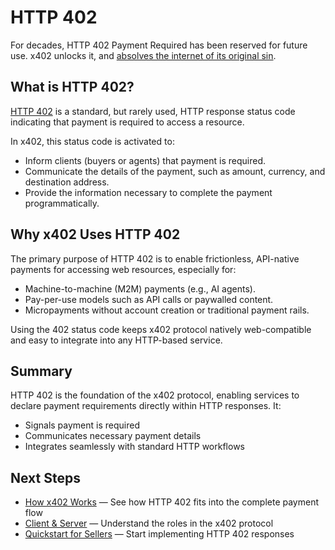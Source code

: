 # HTTP 402

For decades, HTTP 402 Payment Required has been reserved for future use. x402 unlocks it, and [absolves the internet of its original sin](https://economyofbits.substack.com/p/marc-andreessens-original-sin).

## What is HTTP 402?

[HTTP 402](https://datatracker.ietf.org/doc/html/rfc7231#section-6.5.2) is a standard, but rarely used, HTTP response status code indicating that payment is required to access a resource.

In x402, this status code is activated to:

* Inform clients (buyers or agents) that payment is required.
* Communicate the details of the payment, such as amount, currency, and destination address.
* Provide the information necessary to complete the payment programmatically.

## Why x402 Uses HTTP 402

The primary purpose of HTTP 402 is to enable frictionless, API-native payments for accessing web resources, especially for:

* Machine-to-machine (M2M) payments (e.g., AI agents).
* Pay-per-use models such as API calls or paywalled content.
* Micropayments without account creation or traditional payment rails.

Using the 402 status code keeps x402 protocol natively web-compatible and easy to integrate into any HTTP-based service.

## Summary

HTTP 402 is the foundation of the x402 protocol, enabling services to declare payment requirements directly within HTTP responses. It:

* Signals payment is required
* Communicates necessary payment details
* Integrates seamlessly with standard HTTP workflows

## Next Steps

* [How x402 Works](/x402/core-concepts/how-it-works) — See how HTTP 402 fits into the complete payment flow
* [Client & Server](/x402/core-concepts/client-server) — Understand the roles in the x402 protocol
* [Quickstart for Sellers](/x402/quickstart-for-sellers) — Start implementing HTTP 402 responses
